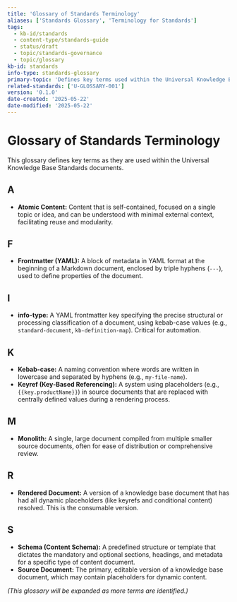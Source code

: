 ```yaml
---
title: 'Glossary of Standards Terminology'
aliases: ['Standards Glossary', 'Terminology for Standards']
tags:
  - kb-id/standards
  - content-type/standards-guide 
  - status/draft
  - topic/standards-governance
  - topic/glossary
kb-id: standards
info-type: standards-glossary 
primary-topic: 'Defines key terms used within the Universal Knowledge Base Standards documents themselves to ensure consistent understanding.'
related-standards: ['U-GLOSSARY-001']
version: '0.1.0'
date-created: '2025-05-22'
date-modified: '2025-05-22'
---
```


# Glossary of Standards Terminology

This glossary defines key terms as they are used within the Universal Knowledge Base Standards documents.

## A
-   **Atomic Content:** Content that is self-contained, focused on a single topic or idea, and can be understood with minimal external context, facilitating reuse and modularity.

## F
-   **Frontmatter (YAML):** A block of metadata in YAML format at the beginning of a Markdown document, enclosed by triple hyphens (`---`), used to define properties of the document.

## I
-   **info-type:** A YAML frontmatter key specifying the precise structural or processing classification of a document, using kebab-case values (e.g., `standard-document`, `kb-definition-map`). Critical for automation.

## K
-   **Kebab-case:** A naming convention where words are written in lowercase and separated by hyphens (e.g., `my-file-name`).
-   **Keyref (Key-Based Referencing):** A system using placeholders (e.g., `{{key.productName}}`) in source documents that are replaced with centrally defined values during a rendering process.

## M
-   **Monolith:** A single, large document compiled from multiple smaller source documents, often for ease of distribution or comprehensive review.

## R
-   **Rendered Document:** A version of a knowledge base document that has had all dynamic placeholders (like keyrefs and conditional content) resolved. This is the consumable version.

## S
-   **Schema (Content Schema):** A predefined structure or template that dictates the mandatory and optional sections, headings, and metadata for a specific type of content document.
-   **Source Document:** The primary, editable version of a knowledge base document, which may contain placeholders for dynamic content.

*(This glossary will be expanded as more terms are identified.)* 